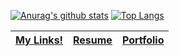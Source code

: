 [![Anurag's github stats](https://github-readme-stats.vercel.app/api?username=joshdaos&count_private=true&show_icons=true&theme=cobalt)](https://github.com/anuraghazra/github-readme-stats)
[![Top Langs](https://github-readme-stats.vercel.app/api/top-langs/?username=joshdaos&layout=compact&theme=cobalt)](https://github.com/anuraghazra/github-readme-stats)
<br />

<!-- ## Languages & Methodologies:
- JavaScript | Python | Node.js | React.js | Next.js | Express | Django | MERN | PostgreSQL | MongoDB | Mongoose | HTML | CSS | jQuery | Git(Version Control) | Github | Agile/Scrum | Heroku(Deployment) | Notion(Project-Management) | Postman

## Contact Me!
- If you’d like to learn more or would like to chat, feel free to contact me at any of my [Links](https://joshdaos.github.io/jd-linkhub/)

## Resume:
- Click [Here](https://docs.google.com/document/d/15P2WuFGv7EkW9K1cVNyjLTOq13xXvo7KWgysGgioQuY/edit?usp=sharing) to view my resume!
  
## Portfolio:
- Check out my [Portfolio!](https://jd-portfolio.vercel.app/) -->

<table>
  <thead>
    <tr>
      <th><a href="https://joshdaos.github.io/jd-linkhub/"> My Links!<a/></th>
      <th><a href="https://docs.google.com/document/d/15P2WuFGv7EkW9K1cVNyjLTOq13xXvo7KWgysGgioQuY/edit?usp=sharing">Resume</a></th>
      <th><a href="https://jd-portfolio.vercel.app/">Portfolio</a></th>
      <tr>
   </thead>
</table>

